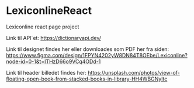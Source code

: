 # LexiconlineReact
Lexiconline react page project

Link til API´et: 
https://dictionaryapi.dev/

Link til designet findes her eller downloades som PDF her fra siden: 
https://www.figma.com/design/1FPYN4202yW8DN84T8OEbe/Lexiconline?node-id=0-1&t=ITHzD66o9VCq4ODd-1

Link til header billedet findes her: 
https://unsplash.com/photos/view-of-floating-open-book-from-stacked-books-in-library-HH4WBGNyltc

